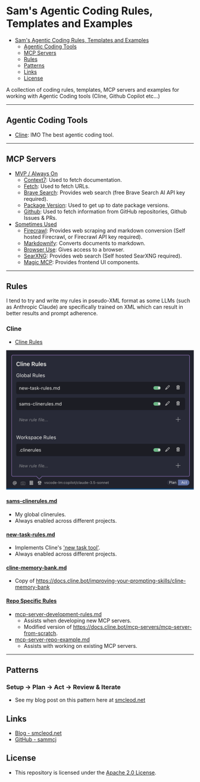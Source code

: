 # Sam's Agentic Coding Rules, Templates and Examples

- [Sam's Agentic Coding Rules, Templates and Examples](#sams-agentic-coding-rules-templates-and-examples)
  - [Agentic Coding Tools](#agentic-coding-tools)
  - [MCP Servers](#mcp-servers)
  - [Rules](#rules)
  - [Patterns](#patterns)
  - [Links](#links)
  - [License](#license)

A collection of coding rules, templates, MCP servers and examples for working with Agentic Coding tools (Cline, Github Copilot etc...)

---

## Agentic Coding Tools

- [Cline](https://cline.bot): IMO The best agentic coding tool.

---

## MCP Servers

- [MVP / Always On](https://github.com/sammcj/agentic-coding/blob/main/MCP/mcp-config-mvp.json)
  - [Context7](https://github.com/upstash/context7): Used to fetch documentation.
  - [Fetch](https://github.com/modelcontextprotocol/servers/blob/main/src/fetch/README.md): Used to fetch URLs.
  - [Brave Search](https://github.com/modelcontextprotocol/servers/tree/main/src/brave-search): Provides web search (free Brave Search AI API key required).
  - [Package Version](https://github.com/sammcj/mcp-package-version): Used to get up to date package versions.
  - [Github](https://github.com/modelcontextprotocol/servers/blob/main/src/github/README.md): Used to fetch information from GitHub repositories, Github Issues & PRs.
- [Sometimes Used](https://github.com/sammcj/agentic-coding/blob/main/MCP/mcp-config-sometimes.json)
  - [Firecrawl](https://github.com/mendableai/firecrawl-mcp-server): Provides web scraping and markdown conversion (Self hosted Firecrawl, or Firecrawl API key required).
  - [Markdownify](github.com/zcaceres/markdownify-mcp): Converts documents to markdown.
  - [Browser Use](https://github.com/Saik0s/mcp-browser-use): Gives access to a browser.
  - [SearXNG](https://github.com/ihor-sokoliuk/mcp-searxng): Provides web search (Self hosted SearXNG required).
  - [Magic MCP](https://github.com/21st-dev/magic-mcp): Provides frontend UI components.

---

## Rules

I tend to try and write my rules in pseudo-XML format as some LLMs (such as Anthropic Claude) are specifically trained on XML which can result in better results and prompt adherence.

### Cline

- [Cline Rules](./Cline/Rules/)

![clinerules setting](clinerules-setting.png)

#### [sams-clinerules.md](./Cline/Rules/sams-clinerules.md)

- My global clinerules.
- Always enabled across different projects.

#### [new-task-rules.md](./Cline/Rules/new-task-rules.md)

- Implements Cline's ['new task tool'](https://docs.cline.bot/exploring-clines-tools/new-task-tool).
- Always enabled across different projects.

#### [cline-memory-bank.md](./Cline/Rules/cline-memory-bank.md)

- Copy of https://docs.cline.bot/improving-your-prompting-skills/cline-memory-bank

#### [Repo Specific Rules](./Cline/repo-specific-rules/)

- [mcp-server-development-rules.md](./Cline/repo-specific-rules/mcp-server-development-rules.md)
  - Assists when developing new MCP servers.
  - Modified version of https://docs.cline.bot/mcp-servers/mcp-server-from-scratch.
- [mcp-server-repo-example.md](./Cline/repo-specific-rules/mcp-server-repo-example.md)
  - Assists with working on existing MCP servers.

---

## Patterns

### Setup -> Plan -> Act -> Review & Iterate

- See my blog post on this pattern here at [smcleod.net](https://smcleod.net)

## Links

- [Blog - smcleod.net](https://smcleod.net)
- [GitHub - sammcj](https://github.com/sammcj)

## License

- This repository is licensed under the [Apache 2.0 License](./LICENSE).
